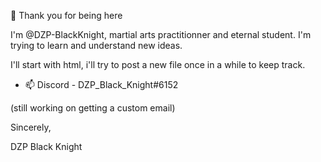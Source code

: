 🙏 Thank you for being here

I'm @DZP-BlackKnight,
martial arts practitionner and eternal student.
I'm trying to learn and understand new ideas.

I'll start with html, i'll try to post a new file once in a while to keep track.


- 📫 Discord - DZP_Black_Knight#6152 

(still working on getting a custom email)

Sincerely, 

DZP Black Knight
<!---
DZP-BlackKnight/DZP-BlackKnight is a ✨ special ✨ repository because its `README.md` (this file) appears on your GitHub profile.
You can click the Preview link to take a look at your changes.
--->
